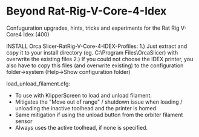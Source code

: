 # Beyond Rat-Rig-V-Core-4-Idex
Confuguration upgrades, hints, tricks and experiments for the Rat Rig V-Core4 Idex (400)

INSTALL Orca Slicer-RatRig-V-Core-4-IDEX-Profiles:
1.) Just extract and copy it to your install directory (eg. C:\Program Files\OrcaSlicer) with overwrite the existing files
2.) If you could not choose the IDEX printer, you also have to copy  this files (and overwrite existing) to the configuration folder->system (Help->Show configuration folder)


load_unload_filament.cfg:
- To use with KlipperScreen to load and unload filament.
- Mitigates the "Move out of range" / shutdown issue when loading / unloading the inactive toolhead and the printer is homed.
- Same mitigation if using the unload button from the orbiter filament sensor
- Always uses the active toolhead, if none is specified.

  
